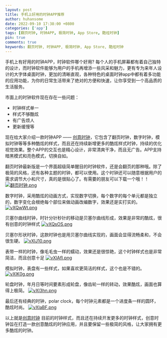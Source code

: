 ```yaml
---
layout: post
title: 手机上好用的时钟APP推荐
author: huhansome
date: 2022-09-10 17:38:00 +0800
categories: ['app']
tags: [翻页时钟, 时钟APP, 极简时钟, App Store, 酷炫时钟]
pin: true
comments: true
keywords: 翻页时钟, 时钟APP, 极简时钟, App Store, 酷炫时钟
---
```



手机上有好用的时钟APP，时钟软件哪个好用? 每个人的手机屏幕都有着自己独特的设计，而时钟软件能够为用户的手机再增添一些风采和魅力，更有专为来年人设计的大字体桌面时钟，更加的清晰直观，各种特色的桌面时钟app中都有着多功能的应用功能，为你的日常生活带来了绝对的方便和快速，让你享受到一个高品质的生活服务。

市面上的时钟软件现在存在一些问题：

- 时钟样式单一
- 样式不够酷炫
- 有广告烦人
- 更新缓慢等

现在给大家介绍一款时钟APP —— [创意时钟](https://apps.apple.com/cn/app/%E5%88%9B%E6%84%8F%E6%97%B6%E9%92%9F-%E6%9E%81%E7%AE%80%E5%88%9B%E6%84%8F%E6%97%A0%E5%B9%BF%E5%91%8A%E9%99%84%E5%B8%A6%E6%A1%8C%E9%9D%A2%E5%B0%8F%E9%83%A8%E4%BB%B6%E7%BF%BB%E9%A1%B5%E5%85%A8%E5%B1%8F%E6%9E%81%E7%AE%80%E6%97%B6%E9%92%9F/id1643819605)，它包含了翻页时钟，数字时钟，模拟时钟等等多种酷炫的样式，而且还在持续新增更多的酷炫样式时钟，持续的优化视觉效果。整个APP的交互也是精心设计，非常清爽干净，而且无广告。APP支持暗黑模式和亮色模式，切换自如。

翻页时钟最新版是一个界面超级简单醒目的时钟软件，还是会翻页的那种哦。除了极简的风格，还有各种主题的时钟，都可以使用。这个时钟还可以随意根据用户的需求调节大小和尺寸，真的是很贴心了。有需要的朋友可以下载一个哦！！
[![翻页时钟.png](https://s1.ax1x.com/2022/09/12/vXQ3QK.png)](https://imgse.com/i/vXQ3QK)

数字时钟，采用酷炫的动画方式，实现数字切换，每个数字的每个单元都是独立的，数字变化会根绝每个部位来做动画改编数字，效果还是实打实的。
[![vXQwWt.png](https://s1.ax1x.com/2022/09/12/vXQwWt.png)](https://imgse.com/i/vXQwWt)

贝塞尔曲线时钟，时针分针秒针的移动是贝塞尔曲线形成，效果是非常的酷炫，很有创意的时钟样式
[![vXQsOS.png](https://s1.ax1x.com/2022/09/12/vXQsOS.png)](https://imgse.com/i/vXQsOS)

贝塞尔形状时钟，这款时钟也是用贝塞尔曲线实现的，画面会显得流畅柔和，不会很生硬。
[![vXlJ10.png](https://s1.ax1x.com/2022/09/12/vXlJ10.png)](https://imgse.com/i/vXlJ10)

表带一样的时钟，像毛毛虫一样的蠕动，效果还是很惊艳，这个时钟样式也是非常简洁，而且创意十足
[![vXlAfI.png](https://s1.ax1x.com/2022/09/12/vXlAfI.png)](https://imgse.com/i/vXlAfI)

模拟时钟，表盘有一些样式，如果喜欢更简洁的样式，这个也是不错的。
[![vXlK0g.png](https://s1.ax1x.com/2022/09/12/vXlK0g.png)](https://imgse.com/i/vXlK0g)

轮盘时钟，年月日等时间要素形成轮盘，像齿轮一样的转动，效果酷炫，画面也算得上极简。
[![vXl3hn.png](https://s1.ax1x.com/2022/09/12/vXl3hn.png)](https://imgse.com/i/vXl3hn)

最后还有经典的时钟，polar clock，每个时钟元素都是一个进度条一样的圆环，酷炫时尚。
[![vXlaBF.png](https://s1.ax1x.com/2022/09/12/vXlaBF.png)](https://imgse.com/i/vXlaBF)

以上就是[创意时钟](https://apps.apple.com/cn/app/%E5%88%9B%E6%84%8F%E6%97%B6%E9%92%9F-%E6%9E%81%E7%AE%80%E5%88%9B%E6%84%8F%E6%97%A0%E5%B9%BF%E5%91%8A%E9%99%84%E5%B8%A6%E6%A1%8C%E9%9D%A2%E5%B0%8F%E9%83%A8%E4%BB%B6%E7%BF%BB%E9%A1%B5%E5%85%A8%E5%B1%8F%E6%9E%81%E7%AE%80%E6%97%B6%E9%92%9F/id1643819605) 目前的时钟样式，而且还在持续开发更多的时钟样式，创意时钟旨在打造一款创意酷炫的时钟应用，并且要保留一些极简的风格，让大家拥有更多酷炫的时钟。
